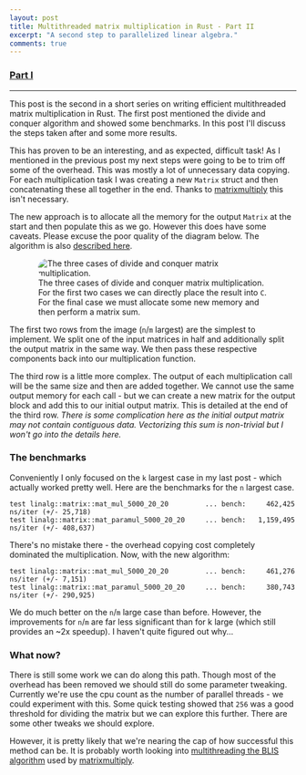 ```yaml
---
layout: post
title: Multithreaded matrix multiplication in Rust - Part II
excerpt: "A second step to parallelized linear algebra."
comments: true
---
```


<h3><a href="/2016/04/16/multithreading-multiplication-1.html">Part I</a></h3>

---

This post is the second in a short series on writing efficient multithreaded matrix multiplication in Rust. The first post mentioned the divide and conquer algorithm and showed some benchmarks. In this post I'll discuss the steps taken after and some more results.

This has proven to be an interesting, and as expected, difficult task! As I mentioned in the previous post my next steps were going to be to trim off some of the overhead. This was mostly a lot of unnecessary data copying. For each multiplication task I was creating a new `Matrix` struct and then concatenating these all together in the end. Thanks to [matrixmultiply](https://github.com/bluss/matrixmultiply) this isn't necessary.

The new approach is to allocate all the memory for the output `Matrix` at the start and then populate this as we go. However this does have some caveats. Please excuse the poor quality of the diagram below. The algorithm is also [described here](https://en.wikipedia.org/wiki/Matrix_multiplication_algorithm#Non-square_matrices).

<figure style="width: 80%; display: block; margin-right: auto; margin-left: auto">
	<img src="{{ site.url }}/assets/mat_mul_dnc.jpg" alt="The three cases of divide and conquer matrix multiplication." style="border-radius: 30px;" />
	<figcaption>The three cases of divide and conquer matrix multiplication. For the first two cases we can directly place the result into <code>C</code>. For the final case we must allocate some new memory and then perform a matrix sum.</figcaption>
</figure>

The first two rows from the image (`n`/`m` largest) are the simplest to implement. We split one of the input matrices in half and additionally split the output matrix in the same way. We then pass these respective components back into our multiplication function.

The third row is a little more complex. The output of each multiplication call will be the same size and then are added together. We cannot use the same output memory for each call - but we can create a new matrix for the output block and add this to our initial output matrix. This is detailed at the end of the third row. _There is some complication here as the initial output matrix may not contain contiguous data. Vectorizing this sum is non-trivial but I won't go into the details here._


### The benchmarks

Conveniently I only focused on the `k` largest case in my last post - which actually worked pretty well. Here are the benchmarks for the `n` largest case.

```
test linalg::matrix::mat_mul_5000_20_20         ... bench:     462,425 ns/iter (+/- 25,718)
test linalg::matrix::mat_paramul_5000_20_20     ... bench:   1,159,495 ns/iter (+/- 408,637)
```

There's no mistake there - the overhead copying cost completely dominated the multiplication. Now, with the new algorithm:

```
test linalg::matrix::mat_mul_5000_20_20         ... bench:     461,276 ns/iter (+/- 7,151)
test linalg::matrix::mat_paramul_5000_20_20     ... bench:     380,743 ns/iter (+/- 290,925)
```

We do much better on the `n`/`m` large case than before. However, the improvements for `n`/`m` are far less significant than for k large (which still provides an ~2x speedup). I haven't quite figured out why...

### What now?

There is still some work we can do along this path. Though most of the overhead has been removed we should still do some parameter tweaking. Currently we're use the cpu count as the number of parallel threads - we could experiment with this. Some quick testing showed that `256` was a good threshold for dividing the matrix but we can explore this further. There are some other tweaks we should explore.

However, it is pretty likely that we're nearing the cap of how successful this method can be. It is probably worth looking into [multithreading the BLIS algorithm](http://www.cs.utexas.edu/users/flame/pubs/blis3_ipdps14.pdf) used by [matrixmultiply](https://github.com/bluss/matrixmultiply).
